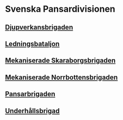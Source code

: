 # Svenska Pansardivisionen

## [Djupverkansbrigaden](/Brigader/Djupverkansbrigaden.md)

## [Ledningsbataljon](/Bataljoner/Ledningsbataljon%20(pansar).md)

## [Mekaniserade Skaraborgsbrigaden](/Brigader/Mekaniserade%20Skaraborgsbrigaden.md)

## [Mekaniserade Norrbottensbrigaden](/Brigader/Mekaniserade%20Norrbottensbrigaden.md)

## [Pansarbrigaden](/Brigader/Pansarbrigaden.md)

## [Underhållsbrigad](/Brigader/Underhållsbrigad%20(pansar).md)
